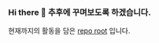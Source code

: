 ### Hi there 👋 추후에 꾸며보도록 하겠습니다.

현재까지의 활동을 담은 [repo root](https://github.com/miffDONG/code_learning_in_Uni/tree/main/%EB%8C%80%EC%99%B8%ED%99%9C%EB%8F%99
) 입니다. 

<!--
**miffDONG/miffDONG** is a ✨ _special_ ✨ repository because its `README.md` (this file) appears on your GitHub profile.

Here are some ideas to get you started:

- 🔭 I’m currently working on ...
- 🌱 I’m currently learning ...
- 👯 I’m looking to collaborate on ...
- 🤔 I’m looking for help with ...
- 💬 Ask me about ...
- 📫 How to reach me: ...
- 😄 Pronouns: ...
- ⚡ Fun fact: ...
-->
